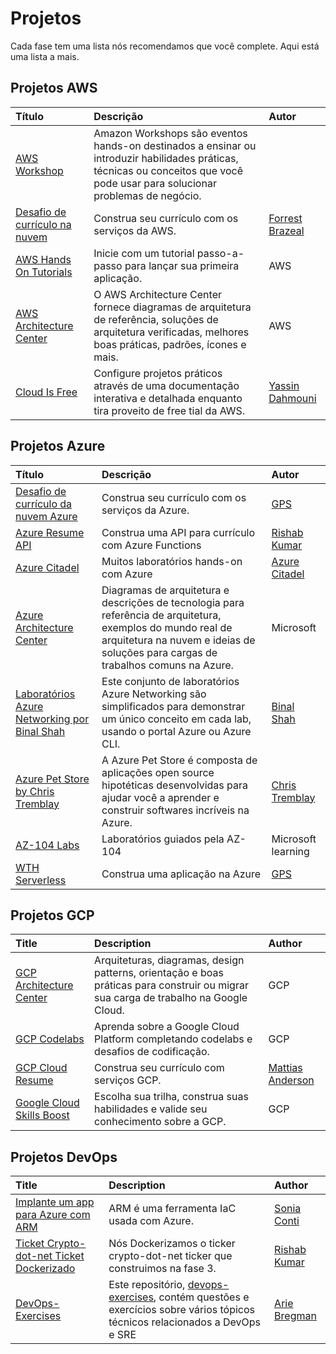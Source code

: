 # Projetos

Cada fase tem uma lista nós recomendamos que você complete. Aqui está uma lista a mais.

## Projetos AWS

| Título | Descrição | Autor | 
| :----- | :-------- | :---- |
| [AWS Workshop](https://workshops.aws/) | Amazon Workshops são eventos hands-on destinados a ensinar ou introduzir habilidades práticas, técnicas ou conceitos que você pode usar para solucionar problemas de negócio. |
| [Desafio de currículo na nuvem](https://cloudresumechallenge.dev/) | Construa seu currículo com os serviços da AWS. | [Forrest Brazeal](https://twitter.com/forrestbrazeal) |
[AWS Hands On Tutorials](https://aws.amazon.com/getting-started/hands-on/?getting-started-all.sort-by=item.additionalFields.sortOrder&getting-started-all.sort-order=asc&awsf.getting-started-category=*all&awsf.getting-started-level=*all&awsf.getting-started-content-type=*all) | Inicie com um tutorial passo-a-passo para lançar sua primeira aplicação. | AWS |
| [AWS Architecture Center](https://aws.amazon.com/architecture/) | O AWS Architecture Center fornece diagramas de arquitetura de referência, soluções de arquitetura verificadas, melhores boas práticas, padrões, ícones e mais. | AWS |
| [Cloud Is Free](https://cloudisfree.com) | Configure projetos práticos através de uma documentação interativa e detalhada enquanto tira proveito de free tial da AWS. | [Yassin Dahmouni](https://github.com/ydamni) |


## Projetos Azure

| Título | Descrição | Autor |
| :----- | :-------- | :---- |
| [Desafio de currículo da nuvem Azure](https://youtu.be/ieYrBWmkfno) | Construa seu currículo com os serviços da Azure. | [GPS](https://twitter.com/madebygps) |
| [Azure Resume API](https://github.com/rishabkumar7/AzureResumeAPI)  | Construa uma API para currículo com Azure Functions | [Rishab Kumar](https://twitter.com/rishabk7) |
| [Azure Citadel](https://www.azurecitadel.com/) | Muitos laboratórios hands-on com Azure | [Azure Citadel](https://www.azurecitadel.com/) |
| [Azure Architecture Center](https://docs.microsoft.com/en-us/azure/architecture/browse/) | Diagramas de arquitetura e descrições de tecnologia para referência de arquitetura, exemplos do mundo real de arquitetura na nuvem e ideias de soluções para cargas de trabalhos comuns na Azure. | Microsoft |
| [Laboratórios Azure Networking por Binal Shah](https://github.com/binals/azurenetworking) | Este conjunto de laboratórios Azure Networking são simplificados para demonstrar um único conceito em cada lab, usando o portal Azure ou Azure CLI. | [Binal Shah](https://github.com/binals) |
| [Azure Pet Store by Chris Tremblay](https://chtrembl.github.io/azure-cloud/petstore/) | A Azure Pet Store é composta de aplicações open source hipotéticas desenvolvidas para ajudar você a aprender e construir softwares incríveis na Azure. | [Chris Tremblay](https://github.com/chtrembl) |
| [AZ-104 Labs](https://microsoftlearning.github.io/AZ-104-MicrosoftAzureAdministrator/)| Laboratórios guiados pela AZ-104 | Microsoft learning |
| [WTH Serverless](https://www.youtube.com/playlist?list=PLmsFUfdnGr3wg9NCWGYGw0IJORaqXhzLP) | Construa uma aplicação na Azure | [GPS](https://twitter.com/madebygps) |

## Projetos GCP

| Title | Description | Author |
| :---- | :---------- | :----- |
| [GCP Architecture Center](https://cloud.google.com/architecture) | Arquiteturas, diagramas, design patterns, orientação e boas práticas para construir ou migrar sua carga de trabalho na Google Cloud. | GCP |
| [GCP Codelabs](https://codelabs.developers.google.com/cloud) | Aprenda sobre a Google Cloud Platform completando codelabs e desafios de codificação. | GCP |
| [GCP Cloud Resume](https://acloudguru.com/blog/engineering/cloudguruchallenge-your-resume-on-gcp) | Construa seu currículo com serviços GCP. | [Mattias Anderson](https://twitter.com/MattiasEh) |
| [Google Cloud Skills Boost](https://www.cloudskillsboost.google/) | Escolha sua trilha, construa suas habilidades e valide seu conhecimento sobre a GCP. | GCP |

## Projetos DevOps

| Title | Description | Author |
| :---- | :---------- | :----- |
| [Implante um app para Azure com ARM](https://github.com/SoniaConti/ContosoFinance-Demo) | ARM é uma ferramenta IaC usada com Azure. | [Sonia Conti](https://github.com/SoniaConti/ContosoFinance-Demo) |
| [Ticket Crypto-dot-net Ticket Dockerizado](https://github.com/rishabkumar7/crypto-ticker-dotnet) | Nós Dockerizamos o ticker crypto-dot-net ticker que construimos na fase 3. | [Rishab Kumar](http://twitter.com/rishabk7) |
| [DevOps-Exercises](https://github.com/bregman-arie/devops-exercises) | Este repositório, [devops-exercises](https://github.com/bregman-arie/devops-exercises), contém questões e exercícios sobre vários tópicos técnicos relacionados a DevOps e SRE | [Arie Bregman](https://github.com/bregman-arie) |
